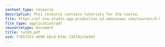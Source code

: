 ```yaml
---
content_type: resource
description: This resource contains tutorials for the course.
file: https://ol-ocw-studio-app-production.s3.amazonaws.com/courses/6-041-probabilistic-systems-analysis-and-applied-probability-spring-2006/77657251eb99bbc4b3dc234742c5e565_tut09.pdf
file_type: application/pdf
resourcetype: Document
title: tut09.pdf
uid: 77657251-eb99-bbc4-b3dc-234742c5e565
---
```

